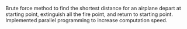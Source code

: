 Brute force method to find the shortest distance for an airplane depart at starting point, extinguish all the fire point, and return to starting point.
Implemented parallel programming to increase computation speed.
